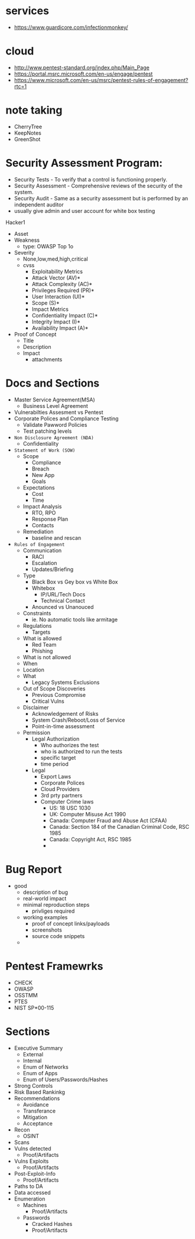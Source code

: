 # services
- https://www.guardicore.com/infectionmonkey/

# cloud
- http://www.pentest-standard.org/index.php/Main_Page
- https://portal.msrc.microsoft.com/en-us/engage/pentest
- https://www.microsoft.com/en-us/msrc/pentest-rules-of-engagement?rtc=1


# note taking
- CherryTree
- KeepNotes
- GreenShot

# Security Assessment Program:
- Security Tests - To verify that a control is functioning properly.
- Security Assessment - Comprehensive reviews of the security of the system.
- Security Audit - Same as a security assessment but is performed by an independent auditor
- usually give admin and user account for white box testing

Hacker1
- Asset
- Weakness
  - type: OWASP Top 1o
- Severity
  - None,low,med,high,critical
  - cvss
    - Exploitability Metrics
    - Attack Vector (AV)*
    - Attack Complexity (AC)*
    - Privileges Required (PR)*
    - User Interaction (UI)*
    - Scope (S)* 
    - Impact Metrics
    - Confidentiality Impact (C)*
    - Integrity Impact (I)*
    - Availability Impact (A)*
- Proof of Concept
  - Title 
  - Description
  - Impact
    - attachments

# Docs and Sections
- Master Service Agreement(MSA)
  - Business Level Agreement
- Vulnerabilties Assesment vs Pentest
- Corporate Polices and Compliance Testing
  - Validate Pawword Policies
  - Test patching levels
- `Non Disclosure Agreement (NDA)`
  - Confidentiality
- `Statement of Work (SOW)`
  - Scope
    - Compliance
    - Breach
    - New App
    - Goals
  - Expectations
    - Cost
    - Time
  - Impact Analysis
    - RTO, RPO
    - Response Plan
    - Contacts
  - Remediation
    - baseline and rescan
- `Rules of Engagement`
  - Communication
    - RACI
    - Escalation
    - Updates/Briefing
  - Type
    - Black Box vs Gey box vs White Box
    - Whitebox  
      - IP/URL/Tech Docs
      - Technical Contact
    - Anounced vs Unanouced 
  - Constraints
    - ie. No automatic tools like armitage
  - Regulations
    - Targets
  - What is allowed
    - Red Team
    - Phishing
  - What is not allowed
  - When
  - Location
  - What
    - Legacy Systems Exclusions
  - Out of Scope Discoveries
    - Previous Compromise
    - Critical Vulns
  - Disclaimer
    - Acknowledgement of Risks
    - System Crash/Reboot/Loss of Service
    - Point-in-time assessment
  - Permission
    - Legal Authorization
      - Who authorizes the test
      - who is authorized to run the tests
      - specific target
      - time period
    - Legal
      - Export Laws
      - Corporate Polices
      - Cloud Providers
      - 3rd prty partners
      - Computer Crime laws
        - US: 18 USC 1030
        - UK: Computer Misuse Act 1990
        - Canada: Computer Fraud and Abuse Act (CFAA)
        - Canada: Section 184 of the Canadian Criminal Code, RSC 1985 
        - Canada: Copyright Act, RSC 1985
        - 
# Bug Report
- good
  - description of bug
  - real-world impact
  - minimal reproduction steps
    - privliges required 
  - working examples
    - proof of concept links/payloads
    - screenshots
    - source code snippets
  - 

# Pentest Framewrks
- CHECK
- OWASP
- OSSTMM
- PTES
- NIST SP*00-115

# Sections
  - Executive Summary
    - External
    - Internal
    - Enum of Networks
    - Enum of Apps
    - Enum of Users/Passwords/Hashes
  - Strong Controls
  - Risk Based Rankinkg
  -  Recommendations
     -  Avoidance
     -  Transferance
     -  Mitigation
     -  Acceptance
  - Recon
    - OSINT
  - Scans
  - Vulns detected
    -  Proof/Artifacts  
  - Vulns Exploits
    -  Proof/Artifacts  
  - Post-Exploit-Info
    -  Proof/Artifacts  
  - Paths to DA
  - Data accessed
  - Enumeration
    - Machines
      -  Proof/Artifacts  
    - Passwords
      - Cracked Hashes
      - Proof/Artifacts  
